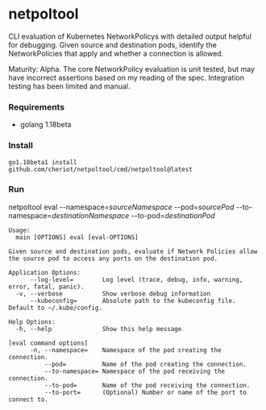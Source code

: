 # netpoltool

CLI evaluation of Kubernetes NetworkPolicys with detailed output helpful for debugging. Given source and destination pods, identify the NetworkPolicies that apply and whether a connection is allowed.

Maturity: Alpha. The core NetworkPolicy evaluation is unit tested, but may have incorrect assertions based on my reading of the spec. Integration testing has been limited and manual.

### Requirements
* golang 1.18beta

### Install
```
go1.18beta1 install github.com/cheriot/netpoltool/cmd/netpoltool@latest
```

### Run
netpoltool eval --namespace=_sourceNamespace_ --pod=_sourcePod_ --to-namespace=_destinationNamespace_ --to-pod=_destinationPod_

```
Usage:
  main [OPTIONS] eval [eval-OPTIONS]

Given source and destination pods, evaluate if Network Policies allow the source pod to access any ports on the destination pod.

Application Options:
      --log-level=        Log level (trace, debug, info, warning, error, fatal, panic).
  -v, --verbose           Show verbose debug information
      --kubeconfig=       Absolute path to the kubeconfig file. Default to ~/.kube/config.

Help Options:
  -h, --help              Show this help message

[eval command options]
      -n, --namespace=    Namespace of the pod creating the connection.
          --pod=          Name of the pod creating the connection.
          --to-namespace= Namespace of the pod receiving the connection.
          --to-pod=       Name of the pod receiving the connection.
          --to-port=      (Optional) Number or name of the port to connect to.
```
